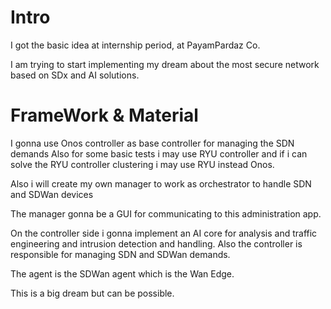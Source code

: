 # Intro

I got the basic idea at internship period, at PayamPardaz Co.

I am trying to start implementing my dream about the most secure network based on SDx and AI solutions.



# FrameWork & Material

I gonna use Onos controller as base controller for managing the SDN demands
Also for some basic tests i may use RYU controller and if i can solve the RYU controller
clustering i may use RYU instead Onos.

Also i will create my own manager to work as orchestrator to handle SDN and SDWan devices

The manager gonna be a GUI for communicating to this administration app.

On the controller side i gonna implement an AI core for analysis and traffic engineering and 
intrusion detection and handling. Also the controller is responsible for managing SDN and SDWan demands.


The agent is the SDWan agent which is the Wan Edge. 

This is a big dream but can be possible.